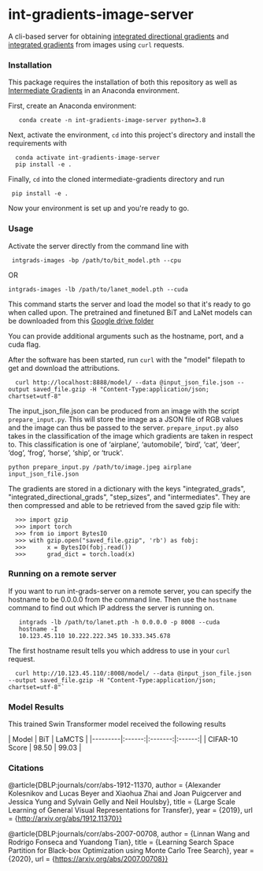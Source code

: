 # int-gradients-image-server
A cli-based server for obtaining [integrated directional gradients](https://github.com/kh8fb/intermediate-gradients) and [integrated gradients](https://arxiv.org/abs/1703.01365) from images using `curl` requests.

### Installation

This package requires the installation of both this repository as well as [Intermediate Gradients](https://github.com/kh8fb/intermediate-gradients) in an Anaconda environment.

First, create an Anaconda environment:

       conda create -n int-gradients-image-server python=3.8

Next, activate the environment, `cd` into this project's directory and install the requirements with

      conda activate int-gradients-image-server
      pip install -e .

Finally, `cd` into the cloned intermediate-gradients directory and run

	 pip install -e .

Now your environment is set up and you're ready to go.

### Usage
Activate the server directly from the command line with

	 intgrads-images -bp /path/to/bit_model.pth --cpu

OR

	intgrads-images -lb /path/to/lanet_model.pth --cuda

This command starts the server and load the model so that it's ready to go when called upon.
The pretrained and finetuned BiT and LaNet models can be downloaded from this [Google drive folder](https://drive.google.com/drive/u/0/folders/1KtuVv2GPtbcuy9fifuCXySuqQhcPc-nO)

You can provide additional arguments such as the hostname, port, and a cuda flag.

After the software has been started, run `curl` with the "model" filepath to get and download the attributions.

      curl http://localhost:8888/model/ --data @input_json_file.json --output saved_file.gzip -H "Content-Type:application/json; chartset=utf-8"

The input_json_file.json can be produced from an image with the script `prepare_input.py`. This will store the image as a JSON file of RGB values and the image can thus be passed to the server. `prepare_input.py` also takes in the classification of the image which gradients are taken in respect to.  This classification is one of ‘airplane’, ‘automobile’, ‘bird’, ‘cat’, ‘deer’, ‘dog’, ‘frog’, ‘horse’, ‘ship’, or ‘truck'.

    python prepare_input.py /path/to/image.jpeg airplane input_json_file.json

The gradients are stored in a dictionary with the keys "integrated_grads", "integrated_directional_grads", "step_sizes", and "intermediates".  They are then compressed and able to be retrieved from the saved gzip file with:

      >>> import gzip
      >>> import torch
      >>> from io import BytesIO
      >>> with gzip.open("saved_file.gzip", 'rb') as fobj:
      >>>      x = BytesIO(fobj.read())
      >>>      grad_dict = torch.load(x)


### Running on a remote server
If you want to run int-grads-server on a remote server, you can specify the hostname to be 0.0.0.0 from the command line.  Then use the `hostname` command to find out which IP address the server is running on.

       intgrads -lb /path/to/lanet.pth -h 0.0.0.0 -p 8008 --cuda
       hostname -I
       10.123.45.110 10.222.222.345 10.333.345.678

The first hostname result tells you which address to use in your `curl` request.

      curl http://10.123.45.110/:8008/model/ --data @input_json_file.json --output saved_file.gzip -H "Content-Type:application/json; chartset=utf-8"`


### Model Results

This trained Swin Transformer model received the following results

|       Model      |  BiT    | LaMCTS |
|---------|:------:|:-------:|:------:|
|  CIFAR-10 Score  |  98.50  |  99.03 |

### Citations

@article{DBLP:journals/corr/abs-1912-11370,
  author    = {Alexander Kolesnikov and Lucas Beyer and Xiaohua Zhai and Joan Puigcerver and Jessica Yung and Sylvain Gelly and Neil Houlsby},
  title     = {Large Scale Learning of General Visual Representations for Transfer},
  year      = {2019},
  url       = {http://arxiv.org/abs/1912.11370}}

@article{DBLP:journals/corr/abs-2007-00708,
  author    = {Linnan Wang and Rodrigo Fonseca and Yuandong Tian},
  title     = {Learning Search Space Partition for Black-box Optimization using Monte
               Carlo Tree Search},
  year      = {2020},
  url       = {https://arxiv.org/abs/2007.00708}}
